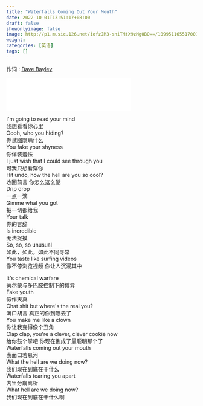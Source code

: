 ```yaml
---
title: "Waterfalls Coming Out Your Mouth"
date: 2022-10-01T13:51:17+08:00
draft: false
showonlyimage: false
image: http://p1.music.126.net/iofzJM3-sniTMtX9zMg0BQ==/109951165517001967.jpg
weight:
categories: [英语]
tags: []
---
```


作词 : [Dave Bayley](https://music.163.com/#/song?id=1500355788)  
<!--more-->

<iframe frameborder="no" border="0" marginwidth="0" marginheight="0" width=330 height=86 src="//music.163.com/outchain/player?type=2&id=1500355788&auto=0&height=66"></iframe>

I'm going to read your mind  
我想看看你心里  
Oooh, who you hiding?  
你试图隐瞒什么  
You fake your shyness  
你佯装羞怯  
I just wish that I could see through you  
可我只想看穿你  
Hit undo, how the hell are you so cool?  
收回前言 你怎么这么酷  
Drip drop  
一点一滴  
Gimme what you got  
把一切都给我  
Your talk  
你的言辞  
Is incredible  
无法捉摸  
So, so, so unusual  
如此，如此，如此不同寻常  
You taste like surfing videos  
像不停浏览视频 你让人沉浸其中  
  
It's chemical warfare  
荷尔蒙与多巴胺控制下的博弈  
Fake youth  
假作天真  
Chat shit but where's the real you?  
满口胡言 真正的你到哪去了  
You make me like a clown  
你让我变得像个丑角  
Clap clap, you're a clever, clever cookie now  
给你鼓个掌吧 你现在倒成了最聪明那个了  
Waterfalls coming out your mouth  
表面口若悬河  
What the hell are we doing now?  
我们现在到底在干什么  
Waterfalls tearing you apart  
内里分崩离析  
What hell are we doing now?  
我们现在到底在干什么啊  